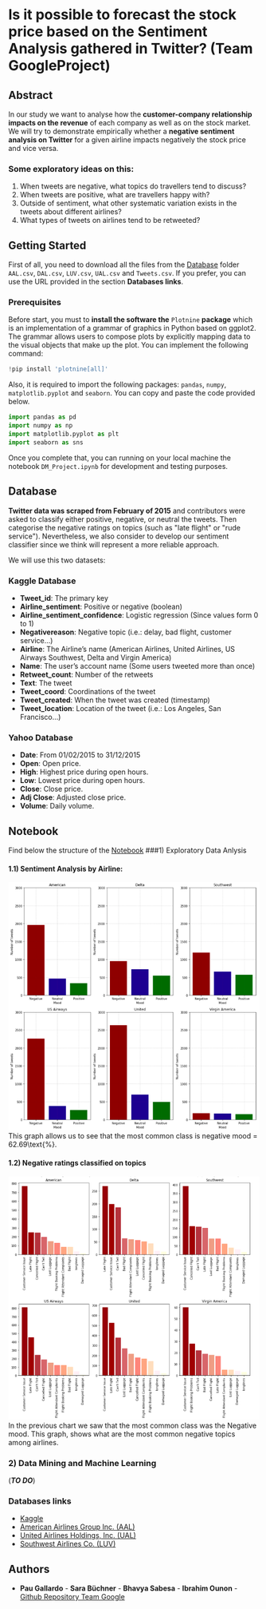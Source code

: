 # Is it possible to forecast the stock price based on the Sentiment Analysis gathered in Twitter? (Team GoogleProject)

## Abstract

In our study we want to analyse how the **customer-company relationship impacts on the revenue** of each company as well as on the stock market. We will try to demonstrate empirically whether a **negative sentiment analysis on Twitter** for a given airline impacts negatively the stock price and vice versa.

### Some exploratory ideas on this:

1. When tweets are negative, what topics do travellers tend to discuss?
2. When tweets are positive, what are travellers happy with?
3. Outside of sentiment, what other systematic variation exists in the tweets about different airlines?
4. What types of tweets on airlines tend to be retweeted?

## Getting Started

First of all, you need to download all the files from the [Database](https://github.com/SarahBuechner/DMML2019_Team_Google/tree/master/Database/Database) folder `AAL.csv`, `DAL.csv`, `LUV.csv`, `UAL.csv` and `Tweets.csv`. If you prefer, you can use the URL provided in the section **Databases links**. 
 
### Prerequisites

Before start, you must to **install the software the** `Plotnine` **package** which is an implementation of a grammar of graphics in Python based on ggplot2. The grammar allows users to compose plots by explicitly mapping data to the visual objects that make up the plot. You can implement the following command:

```python
!pip install 'plotnine[all]'
```

Also, it is required to import the following packages: `pandas`, `numpy`, `matplotlib.pyplot` and `seaborn`. You can copy and paste the code provided below.
```python
import pandas as pd
import numpy as np
import matplotlib.pyplot as plt
import seaborn as sns
```
Once you complete that, you can running on your local machine the notebook `DM_Project.ipynb` for development and testing purposes.


## Database

**Twitter data was scraped from February of 2015** and contributors were asked to classify either positive, negative, or neutral the tweets. Then categorise the negative ratings on topics (such as "late flight" or "rude service"). Nevertheless, we also consider to develop our sentiment classifier since we think will represent a more reliable approach.

We will use this two datasets:

### Kaggle Database

* __Tweet_id__: The primary key
* __Airline_sentiment__: Positive or negative (boolean)
* __Airline_sentiment_confidence__: Logistic regression (Since values form 0 to 1)
* __Negativereason__: Negative topic (i.e.: delay, bad flight, customer service…)
* __Airline__: The Airline’s name (American Airlines, United Airlines, US Airways Southwest, Delta and Virgin America)
* __Name__: The user’s account name (Some users tweeted more than once)
* __Retweet_count__: Number of the retweets
* __Text__: The tweet
* __Tweet_coord__: Coordinations of the tweet
* __Tweet_created__: When the tweet was created (timestamp)
* __Tweet_location__: Location of the tweet (i.e.: Los Angeles, San Francisco…)

### Yahoo Database

* __Date__: From 01/02/2015 to 31/12/2015
* __Open__: Open price.
* __High__: Highest price during open hours.
* __Low__: Lowest price during open hours.
* __Close__: Close price.
* __Adj Close__: Adjusted close price.
* __Volume__: Daily volume.


## Notebook 
Find below the structure of the [Notebook](https://github.com/SarahBuechner/DMML2019_Team_Google/blob/master/DM_Project.ipynb)
###1) Exploratory Data Anlysis

#### 1.1) Sentiment Analysis by Airline:
![Distribution Sentiment by Airline](https://github.com/SarahBuechner/DMML2019_Team_Google/blob/master/Images/1.1_Sentiment_Analysis.png)
This graph allows us to see that the most common class is negative mood = 62.69\text{\%}.

#### 1.2) Negative ratings classified on topics
![Negative Ratings classification](https://github.com/SarahBuechner/DMML2019_Team_Google/blob/master/Images/1.2_Negative_Ratings_Topics.png)
In the previous chart we saw that the most common class was the Negative mood. This graph, shows what are the most common negative topics among airlines.

### 2) Data Mining and Machine Learning
(***TO DO***)


### Databases links

* [Kaggle](https://www.kaggle.com/crowdflower/twitter-airline-sentiment)
* [American Airlines Group Inc. (AAL)](https://finance.yahoo.com/quote/AAL/historyperiod1=1422745200&period2=1451516400&interval=1d&filter=history&frequency=1d)
* [United Airlines Holdings, Inc. (UAL)](https://finance.yahoo.com/quote/UAL/history?period1=1422745200&period2=1451516400&interval=1d&filter=history&frequency=1d)
* [Southwest Airlines Co. (LUV)](https://finance.yahoo.com/quote/LUV/history?period1=1422745200&period2=1451516400&interval=1d&filter=history&frequency=1d)

## Authors
* **Pau Gallardo** - **Sara Büchner** - **Bhavya Sabesa** - **Ibrahim Ounon**  -  [Github Repository Team Google](https://github.com/SarahBuechner/DMML2019_Team_Google.git)
